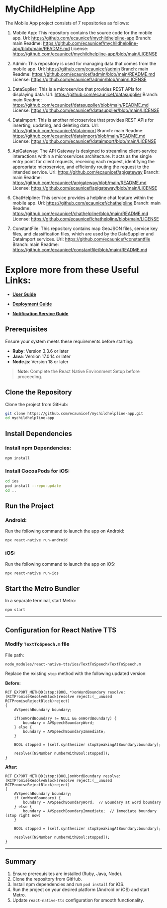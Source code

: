 # MyChildHelpline App
The Mobile App project consists of 7 repositories as follows:

1. Mobile App: This repository contains the source code for the mobile app.
    Url: https://github.com/ecaunicef/mychildhelpline-app
    Branch: main
    Readme: https://github.com/ecaunicef/mychildhelpline-app/blob/main/README.md
    License: https://github.com/ecaunicef/mychildhelpline-app/blob/main/LICENSE

2. Admin: This repository is used for managing data that comes from the mobile app.
    Url: https://github.com/ecaunicef/admin
    Branch: main
    Readme: https://github.com/ecaunicef/admin/blob/main/README.md
    License: https://github.com/ecaunicef/admin/blob/main/LICENSE

3. DataSuplier: This is a microservice that provides REST APIs for displaying data.
    Url: https://github.com/ecaunicef/datasupplier
    Branch: main
    Readme: https://github.com/ecaunicef/datasupplier/blob/main/README.md
    License: https://github.com/ecaunicef/datasupplier/blob/main/LICENSE

4. DataImport: This is another microservice that provides REST APIs for inserting, updating, and deleting data.
    Url: https://github.com/ecaunicef/dataimport
    Branch: main
    Readme: https://github.com/ecaunicef/dataimport/blob/main/README.md
    License: https://github.com/ecaunicef/dataimport/blob/main/LICENSE

5. ApiGateway: The API Gateway is designed to streamline client-service interactions within a microservices architecture. It acts as the single entry point for client requests, receiving each request, identifying the appropriate microservice, and efficiently routing the request to the intended service.
    Url: https://github.com/ecaunicef/apigateway
    Branch: main
    Readme: https://github.com/ecaunicef/apigateway/blob/main/README.md
    License: https://github.com/ecaunicef/apigateway/blob/main/LICENSE

6. ChatHelpline: This service provides a helpline chat feature within the mobile app.
    Url: https://github.com/ecaunicef/chathelpline
    Branch: main
    Readme: https://github.com/ecaunicef/chathelpline/blob/main/README.md
    License: https://github.com/ecaunicef/chathelpline/blob/main/LICENSE

7. ConstantFile:  This repository contains map GeoJSON files, service key files, and classification files, which are used by the DataSupplier and DataImport services.
    Url: https://github.com/ecaunicef/constantfile
    Branch: main
    Readme: https://github.com/ecaunicef/constantfile/blob/main/README.md


# Explore more from these Useful Links:
- [**User Guide**](https://github.com/ecaunicef/mychildhelpline-app/tree/main/docs/manuals/user-guide)

- [**Deployment Guide**](https://github.com/ecaunicef/mychildhelpline-app/tree/main/docs/manuals/deployment-guide/Deployment-Guide-MyChild-Helpline-Platform.doc)

- [**Notification Service Guide**](https://github.com/ecaunicef/mychildhelpline-app/tree/main/docs/manuals/deployment-guide/Setup-Notifcation-Service-MyChild-Helpline.docx)
    
## Prerequisites

Ensure your system meets these requirements before starting:

-   **Ruby**: Version 3.3.6 or later
-   **Java**: Version 17.0.14 or later
-   **Node.js**: Version 18 or later

> **Note**: Complete the React Native Environment Setup before proceeding.

## Clone the Repository

Clone the project from GitHub:

```sh
git clone https://github.com/ecaunicef/mychildhelpline-app.git
cd mychildhelpline-app
```

## Install Dependencies

### Install npm Dependencies:

```sh
npm install
```

### Install CocoaPods for iOS:

```sh
cd ios
pod install --repo-update
cd ..
```

## Run the Project

### Android:

Run the following command to launch the app on Android:

```sh
npx react-native run-android
```

### iOS:

Run the following command to launch the app on iOS:

```sh
npx react-native run-ios
```

## Start the Metro Bundler

In a separate terminal, start Metro:

```sh
npm start
```

---

## Configuration for React Native TTS

### Modify `TextToSpeech.m` file

File path:

```
node_modules/react-native-tts/ios/TextToSpeech/TextToSpeech.m
```

Replace the existing `stop` method with the following updated version:

**Before:**

```objc
RCT_EXPORT_METHOD(stop:(BOOL *)onWordBoundary resolve:(RCTPromiseResolveBlock)resolve reject:(__unused RCTPromiseRejectBlock)reject)
{
    AVSpeechBoundary boundary;

    if(onWordBoundary != NULL && onWordBoundary) {
        boundary = AVSpeechBoundaryWord;
    } else {
        boundary = AVSpeechBoundaryImmediate;
    }

    BOOL stopped = [self.synthesizer stopSpeakingAtBoundary:boundary];

    resolve([NSNumber numberWithBool:stopped]);
}
```

**After:**

```objc
RCT_EXPORT_METHOD(stop:(BOOL)onWordBoundary resolve:(RCTPromiseResolveBlock)resolve reject:(__unused RCTPromiseRejectBlock)reject)
{
    AVSpeechBoundary boundary;
    if (onWordBoundary) {
        boundary = AVSpeechBoundaryWord;  // Boundary at word boundary
    } else {
        boundary = AVSpeechBoundaryImmediate;  // Immediate boundary (stop right now)
    }

    BOOL stopped = [self.synthesizer stopSpeakingAtBoundary:boundary];

    resolve([NSNumber numberWithBool:stopped]);
}
```

---

## Summary

1. Ensure prerequisites are installed (Ruby, Java, Node).
2. Clone the repository from GitHub.
3. Install npm dependencies and run `pod install` for iOS.
4. Run the project on your desired platform (Android or iOS) and start Metro.
5. Update `react-native-tts` configuration for smooth functionality.

